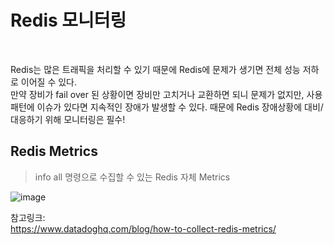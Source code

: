 # Redis 모니터링

</br>

Redis는 많은 트래픽을 처리할 수 있기 때문에 Redis에 문제가 생기면 전체 성능 저하로 이어질 수 있다.    
만약 장비가 fail over 된 상황이면 장비만 고치거나 교환하면 되니 문제가 없지만, 사용패턴에 이슈가 있다면 지속적인 장애가 발생할 수 있다. 
때문에 Redis 장애상황에 대비/대응하기 위해 모니터링은 필수!   

## Redis Metrics

> info all 명령으로 수집할 수 있는 Redis 자체 Metrics

![image](https://user-images.githubusercontent.com/45115557/215080008-2c1013fa-837d-4350-abb1-817d9b44d529.png)



참고링크:   
https://www.datadoghq.com/blog/how-to-collect-redis-metrics/
